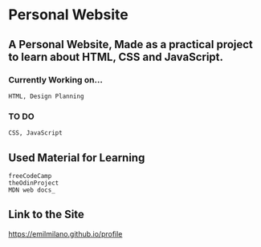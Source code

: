 # **Personal Website**

## A Personal Website, Made as a practical project to learn about **HTML, CSS** and **JavaScript**.

### Currently Working on...

    HTML, Design Planning

### TO DO

    CSS, JavaScript

## Used Material for Learning

    freeCodeCamp
    theOdinProject
    MDN web docs_

## Link to the Site

https://emilmilano.github.io/profile
